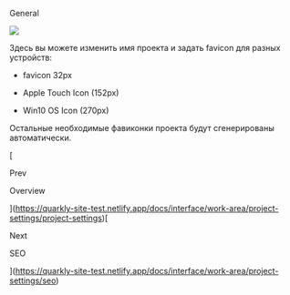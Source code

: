 General

![](https://uploads.quarkly.io/landing/docs-theme-panel-breakpoints-create.png)

Здесь вы можете изменить имя проекта и задать favicon для разных устройств:

*   favicon 32px
    
*   Apple Touch Icon (152px)
    
*   Win10 OS Icon (270px)
    

Остальные необходимые фавиконки проекта будут сгенерированы автоматически.

[

Prev

Overview



](https://quarkly-site-test.netlify.app/docs/interface/work-area/project-settings/project-settings)[

Next

SEO



](https://quarkly-site-test.netlify.app/docs/interface/work-area/project-settings/seo)